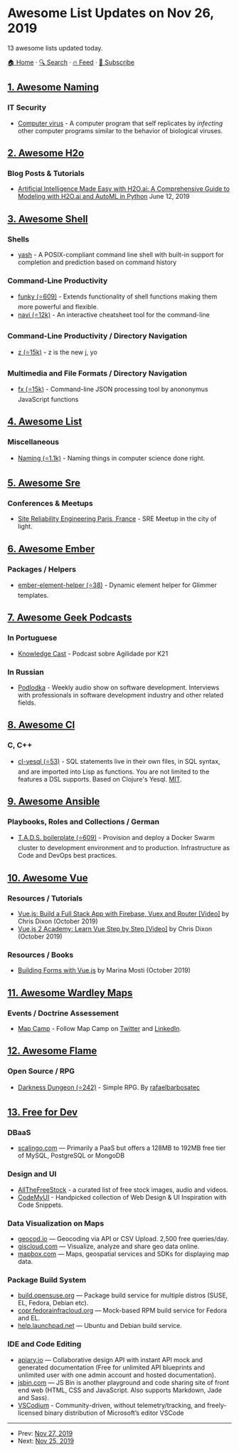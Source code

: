 # Awesome List Updates on Nov 26, 2019

13 awesome lists updated today.

[🏠 Home](/README.md) · [🔍 Search](https://test.trackawesomelist.com/search/) · [🔥 Feed](https://test.trackawesomelist.com/feed.xml) · [📮 Subscribe](https://trackawesomelist.us17.list-manage.com/subscribe?u=d2f0117aa829c83a63ec63c2f&id=36a103854c)



## [1. Awesome Naming](/content/gruhn/awesome-naming/README.md)

### IT Security

*   [Computer virus](https://en.wikipedia.org/wiki/Computer_virus) - A computer program that self replicates by *infecting* other computer programs similar to the behavior of biological viruses.

## [2. Awesome H2o](/content/h2oai/awesome-h2o/README.md)

### Blog Posts & Tutorials

*   [Artificial Intelligence Made Easy with H2O.ai: A Comprehensive Guide to Modeling with H2O.ai and AutoML in Python](https://towardsdatascience.com/artificial-intelligence-made-easy-187ecb90c299) June 12, 2019

## [3. Awesome Shell](/content/alebcay/awesome-shell/README.md)

### Shells

*   [yash](https://yash.osdn.jp/) - A POSIX-compliant command line shell with built-in support for completion and prediction based on command history

### Command-Line Productivity

*   [funky (⭐609)](https://github.com/bbugyi200/funky) - Extends functionality of shell functions making them more powerful and flexible.
*   [navi (⭐12k)](https://github.com/denisidoro/navi) - An interactive cheatsheet tool for the command-line

### Command-Line Productivity / Directory Navigation

*   [z (⭐15k)](https://github.com/rupa/z) - z is the new j, yo

### Multimedia and File Formats / Directory Navigation

*   [fx (⭐15k)](https://github.com/antonmedv/fx) - Command-line JSON processing tool by anononymus JavaScript functions

## [4. Awesome List](/content/sindresorhus/awesome/README.md)

### Miscellaneous

*   [Naming (⭐1.1k)](https://github.com/gruhn/awesome-naming#readme) - Naming things in computer science done right.

## [5. Awesome Sre](/content/dastergon/awesome-sre/README.md)

### Conferences & Meetups

*   [Site Reliability Engineering Paris, France](https://www.meetup.com/Site-Reliability-Engineering-Paris/) - SRE Meetup in the city of light.

## [6. Awesome Ember](/content/ember-community-russia/awesome-ember/README.md)

### Packages / Helpers

*   [ember-element-helper (⭐38)](https://github.com/tildeio/ember-element-helper) - Dynamic element helper for Glimmer templates.

## [7. Awesome Geek Podcasts](/content/ayr-ton/awesome-geek-podcasts/README.md)

### In Portuguese

*   [Knowledge Cast](https://open.spotify.com/show/06fPDUqQapNcfIE01IQHhE?si=stsjeebMRQeH3ROpCeEYcw) - Podcast sobre Agilidade por K21

### In Russian

*   [Podlodka](http://podlodka.io) - Weekly audio show on software development. Interviews with professionals in software development industry and other related fields.

## [8. Awesome Cl](/content/CodyReichert/awesome-cl/README.md)

### C, C++

*   [cl-yesql (⭐53)](https://github.com/ruricolist/cl-yesql) - SQL statements live in their own files, in SQL syntax, and are imported into Lisp as functions. You are not limited to the features a DSL supports. Based on Clojure's Yesql. [MIT](https://opensource.org/licenses/MIT).

## [9. Awesome Ansible](/content/ansible-community/awesome-ansible/README.md)

### Playbooks, Roles and Collections / German

*   [T.A.D.S. boilerplate (⭐609)](https://github.com/Thomvaill/tads-boilerplate) - Provision and deploy a Docker Swarm cluster to development environment and to production. Infrastructure as Code and DevOps best practices.

## [10. Awesome Vue](/content/vuejs/awesome-vue/README.md)

### Resources / Tutorials

*   [Vue.js: Build a Full Stack App with Firebase, Vuex and Router \[Video\]](https://www.packtpub.com/programming/vue-js-build-a-full-stack-app-with-firebase-vuex-and-router-video?utm_source=Vuejs.org\&utm_medium=referral\&utm_campaign=OutreachV15745) by Chris Dixon (October 2019)
*   [Vue.js 2 Academy: Learn Vue Step by Step \[Video\]](https://www.packtpub.com/web-development/vue-js-2-academy-learn-vue-step-by-step-video?utm_source=Vuejs.org\&utm_medium=referral\&utm_campaign=OutreachV15754) by Chris Dixon (October 2019)

### Resources / Books

*   [Building Forms with Vue.js](https://www.packtpub.com/business-other/building-forms-with-vue-js?utm_source=Vuejs.org\&utm_medium=referral\&utm_campaign=OutreachB15411) by Marina Mosti (October 2019)

## [11. Awesome Wardley Maps](/content/wardley-maps-community/awesome-wardley-maps/README.md)

### Events / Doctrine Assessement

*   [Map Camp](https://www.map-camp.com/) - Follow Map Camp on [Twitter](https://twitter.com/map_camp) and [LinkedIn](https://www.linkedin.com/company/map-camp/).

## [12. Awesome Flame](/content/flame-engine/awesome-flame/README.md)

### Open Source / RPG

*   [Darkness Dungeon (⭐242)](https://github.com/RafaelBarbosatec/darkness_dungeon) - Simple RPG. By [rafaelbarbosatec](http://rafaelbarbosatec.github.io/)

## [13. Free for Dev](/content/ripienaar/free-for-dev/README.md)

### DBaaS

*   [scalingo.com](https://scalingo.com/) — Primarily a PaaS but offers a 128MB to 192MB free tier of MySQL, PostgreSQL or MongoDB

### Design and UI

*   [AllTheFreeStock](https://allthefreestock.com) - a curated list of free stock images, audio and videos.
*   [CodeMyUI](https://codemyui.com) - Handpicked collection of Web Design & UI Inspiration with Code Snippets.

### Data Visualization on Maps

*   [geocod.io](https://www.geocod.io/) — Geocoding via API or CSV Upload. 2,500 free queries/day.
*   [giscloud.com](https://www.giscloud.com/) — Visualize, analyze and share geo data online.
*   [mapbox.com](https://www.mapbox.com/) — Maps, geospatial services and SDKs for displaying map data.

### Package Build System

*   [build.opensuse.org](https://build.opensuse.org/) — Package build service for multiple distros (SUSE, EL, Fedora, Debian etc).
*   [copr.fedorainfracloud.org](https://copr.fedorainfracloud.org) — Mock-based RPM build service for Fedora and EL.
*   [help.launchpad.net](https://help.launchpad.net/Packaging) — Ubuntu and Debian build service.

### IDE and Code Editing

*   [apiary.io](https://apiary.io/) — Collaborative design API with instant API mock and generated documentation (Free for unlimited API blueprints and unlimited user with one admin account and hosted documentation).
*   [jsbin.com](https://jsbin.com) — JS Bin is another playground and code sharing site of front end web (HTML, CSS and JavaScript. Also supports Markdown, Jade and Sass).
*   [VSCodium](https://vscodium.com/) - Community-driven, without telemetry/tracking, and freely-licensed binary distribution of Microsoft’s editor VSCode

---

- Prev: [Nov 27, 2019](/content/2019/11/27/README.md)
- Next: [Nov 25, 2019](/content/2019/11/25/README.md)